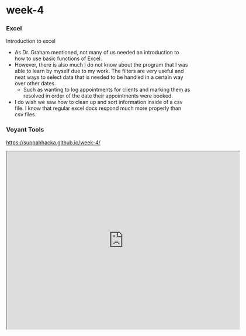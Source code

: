 # week-4

### Excel
Introduction to excel 

- As Dr. Graham mentioned, not many of us needed an introduction to how to use basic functions of Excel. 
- However, there is also much I do not know about the program that I was able to learn by myself due to my work. The filters are very useful and neat ways to select data that is needed to be handled in a certain way over other dates. 
  - Such as wanting to log appointments for clients and marking them as resolved in order of the date their appointments were booked. 
 - I do wish we saw how to clean up and sort information inside of a csv file. I know that regular excel docs respond much more properly than csv files.
 
 
 ### Voyant Tools 
 
 https://suppahhacka.github.io/week-4/ 
 
<iframe style='width: 637px; height: 487px;' src='https://service.sadilar.org/voyant/tool/WordTree/?stopList=keywords-37c535a1b44ff22c46ad5c5e5cae54aa&query=new&corpus=9492212aae922de31dfffac6101cbc6d'></iframe> 

